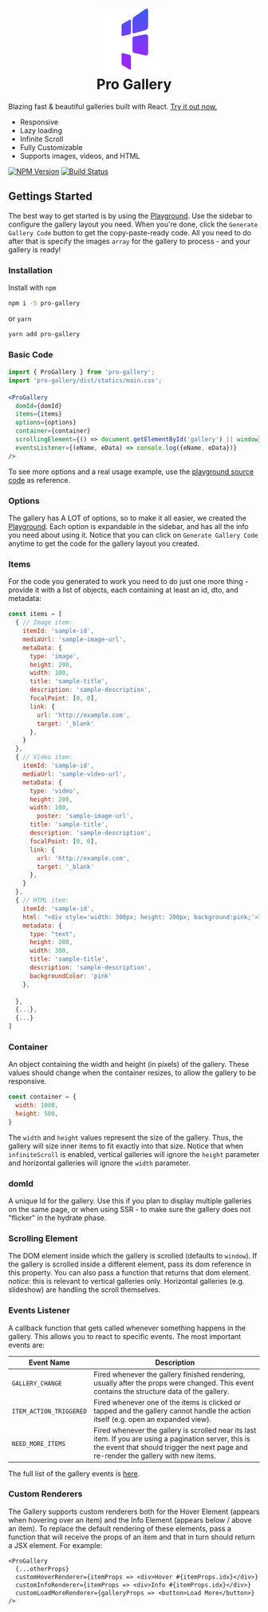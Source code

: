 <h1 align="center">
  <img src="logo.png"/><br/>
  Pro Gallery
</h1>

Blazing fast & beautiful galleries built with React. [Try it out now.](https://pro-gallery.surge.sh)
 - Responsive
 - Lazy loading
 - Infinite Scroll
 - Fully Customizable
 - Supports images, videos, and HTML

[![NPM Version](https://img.shields.io/npm/v/pro-gallery.svg?style=flat)](https://www.npmjs.com/package/pro-gallery)
[![Build Status](https://travis-ci.com/wix/pro-gallery.svg?branch=master)](https://travis-ci.com/wix/pro-gallery)


## Gettings Started
The best way to get started is by using the [Playground](https://pro-gallery.surge.sh). Use the sidebar to configure the gallery layout you need. When you're done,  click the `Generate Gallery Code` button to get the copy-paste-ready code.
All you need to do after that is specify the images `array` for the gallery to process - and your gallery is ready!

### Installation
Install with `npm`
```sh
npm i -S pro-gallery
```
or `yarn`
```sh
yarn add pro-gallery
```

### Basic Code
```jsx
import { ProGallery } from 'pro-gallery';
import 'pro-gallery/dist/statics/main.css';

<ProGallery
  domId={domId}
  items={items}
  options={options}
  container={container}
  scrollingElement={() => document.getElementById('gallery') || window}
  eventsListener={(eName, eData) => console.log({eName, eData})}
/>
```

To see more options and a real usage example, use the [playground source code](https://github.com/wix-incubator/pro-gallery/blob/master/packages/playground/src/components/App/App.js) as reference.

### Options
The gallery has A LOT of options, so to make it all easier, we created the [Playground](https://pro-gallery.surge.sh). Each option is expandable in the sidebar, and has all the info you need about using it.
Notice that you can click on `Generate Gallery Code` anytime to get the code for the gallery layout you created.

### Items
For the code you generated to work you need to do just one more thing - provide it with a list of objects, each containing at least an id, dto, and metadata:
```jsx
const items = [
  { // Image item:
    itemId: 'sample-id',
    mediaUrl: 'sample-image-url',
    metaData: {
      type: 'image',
      height: 200,
      width: 100,
      title: 'sample-title',
      description: 'sample-description',
      focalPoint: [0, 0],
      link: {
        url: 'http://example.com',
        target: '_blank'
      },
    }
  },
  { // Video item:
    itemId: 'sample-id',
    mediaUrl: 'sample-video-url',
    metaData: {
      type: 'video',
      height: 200,
      width: 100,
  		poster: 'sample-image-url',
      title: 'sample-title',
      description: 'sample-description',
      focalPoint: [0, 0],
      link: {
        url: 'http://example.com',
        target: '_blank'
      },
    }
  },
  { // HTML item:
    itemId: 'sample-id',
    html: "<div style='width: 300px; height: 200px; background:pink;'>I am a text block</div>",
    metadata: {
      type: "text",
      height: 200,
      width: 300,
      title: 'sample-title',
      description: 'sample-description',
      backgroundColor: 'pink'
    },

  },
  {...},
  {...}
]
```

### Container
An object containing the width and height (in pixels) of the gallery.
These values should change when the container resizes, to allow the gallery to be responsive.
```js
const container = {
  width: 1000,
  height: 500,
}
```
The `width` and `height` values represent the size of the gallery. Thus, the gallery will size inner items to fit exactly into that size. Notice that when `infiniteScroll` is enabled, vertical galleries will ignore the `height` parameter and horizontal galleries will ignore the `width` parameter.

### domId
A unique Id for the gallery. Use this if you plan to display multiple galleries on the same page, or when using SSR - to make sure the gallery does not "flicker" in the hydrate phase.

### Scrolling Element
The DOM element inside which the gallery is scrolled (defaults to `window`). If the gallery is scrolled inside a different element, pass its dom reference in this property. You can also pass a function that returns that dom element.
*notice:* this is relevant to vertical galleries only. Horizontal galleries (e.g. slideshow) are handling the scroll themselves.

### Events Listener
A callback function that gets called whenever something happens in the gallery. This allows you to react to specific events.
The most important events are:

| Event Name        |  Description  |
| --------------- | ----------- |
| `GALLERY_CHANGE`  | Fired whenever the gallery finished rendering, usually after the props were changed. This event contains the structure data of the gallery. |
| `ITEM_ACTION_TRIGGERED`  | Fired whenever one of the items is clicked or tapped and the gallery cannot handle the action itself (e.g. open an expanded view). |
| `NEED_MORE_ITEMS`  | Fired whenever the gallery is scrolled near its last item. If you are using a pagination server, this is the event that should trigger the next page and re-render the gallery with new items. |

The full list of the gallery events is [here](https://github.com/wix-incubator/pro-gallery/blob/master/packages/gallery/src/common/constants/events.js).

### Custom Renderers
The Gallery supports custom renderers both for the Hover Element (appears when hovering over an item) and the Info Element (appears below / above an item).
To replace the default rendering of these elements, pass a function that will receive the props of an item and that in turn should return a JSX element. For example:
```
<ProGallery
  {...otherProps}
  customHoverRenderer={itemProps => <div>Hover #{itemProps.idx}</div>}
  customInfoRenderer={itemProps => <div>Info #{itemProps.idx}</div>}
  customLoadMoreRenderer={galleryProps => <button>Load More</button>}
/>
```
